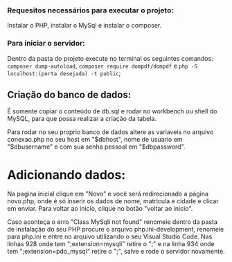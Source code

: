 ### Requesitos necessários para executar o projeto:
Instalar o PHP,
instalar o MySql e
instalar o composer.

### Para iniciar o servidor:
Dentro da pasta do projeto execute no terminal os seguintes comandos:
`composer dump-autoload`,
`composer require dompdf/dompdf` e
`php -S localhost:(porta desejada) -t public`;

## Criação do banco de dados:
É somente copiar o conteúdo de db.sql e rodar no workbench ou shell do MySQL,
para que possa realizar a criação da tabela.

Para rodar no seu proprio banco de dados altere as variaveis no arquivo conexao.php 
no seu host em "$dbhost", nome de usuario em "$dbusername" e com sua senha pessoal em "$dbpassword".

# Adicionando dados:
Na pagina inicial clique em "Novo" e você será redirecionado a página novo.php,
onde é só inserir os dados de nome, matricula e cidade e clicar em enviar.
Para voltar ao inicio, clique no botão "voltar ao inicio".

Caso aconteça o erro "Class MySqli not found" renomeie dentro da pasta de instalação do seu PHP procure o arquivo php.ini-development,
renomeie para php.ini e entre no arquivo utilizando o seu Visual Studio Code. 
Nas linhas 928 onde tem ";extension=mysqli" retire o ";" e na linha 934 onde tem ";extension=pdo_mysql" retire o ";",
salve e rode o servidor novamente.